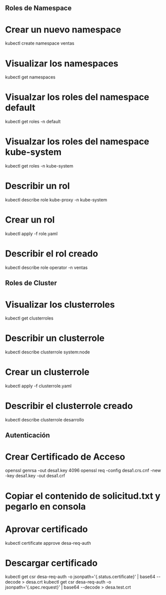 ## Roles de Namespace
# Crear un nuevo namespace
kubectl create namespace ventas

# Visualizar los namespaces
kubectl get namespaces

# Visualzar los roles del namespace default
kubectl get roles -n default

# Visualzar los roles del namespace kube-system
kubectl get roles -n kube-system

# Describir un rol
kubectl describe role kube-proxy -n kube-system

# Crear un rol
kubectl apply -f role.yaml

# Describir el rol creado
kubectl describe role operator -n ventas

## Roles de Cluster
# Visualizar los clusterroles
kubectl get clusterroles

# Describir un clusterrole
kubectl describe clusterrole system:node

# Crear un clusterrole
kubectl apply -f clusterrole.yaml

# Describir el clusterrole creado
kubectl describe clusterrole desarrollo

## Autenticación
# Crear Certificado de Acceso
openssl genrsa -out desa1.key 4096
openssl req -config desa1.crs.cnf -new -key desa1.key -out desa1.crf

# Copiar el contenido de solicitud.txt y pegarlo en consola

# Aprovar certificado 
kubectl certificate approve desa-req-auth

# Descargar certificado
kubectl get csr desa-req-auth -o jsonpath='{.status.certificate}' | base64 --decode > desa.crt
kubectl get csr desa-req-auth -o jsonpath='{.spec.request}' | base64 --decode > desa.test.crt
